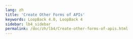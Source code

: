 ```yaml
---
lang: zh
title: 'Create Other Forms of APIs'
keywords: LoopBack 4.0, LoopBack 4
sidebar: lb4_sidebar
permalink: /doc/zh/lb4/Create-other-forms-of-apis.html
---
```

